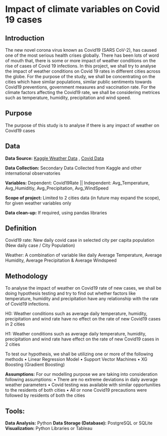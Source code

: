 # Impact of climate variables on Covid 19 cases

## Introduction 

The new novel corona virus known as Covid19 (SARS CoV-2), has caused one of the most serious health crises globally. There has been lots of word of mouth that, there is some or more impact of weather conditions on the rise of cases of Covid 19 infections. In this project, we shall try to analyse the impact of weather conditions on Covid 19 rates in different cities across the globe. For the purpose of the study, we shall be concentrating on the cities which have similar populations, similar public sentiments towards Covid19 preventions, government measures and vaccination rate.  For the climate factors affecting the Covid19 rate, we shall be considering metrices such as temperature, humidity, precipitation and wind speed.

## Purpose

The purpose of this study is to analyse if there is any impact of weather on Covid19 cases

## Data

**Data Source:**  [Kaggle Weather Data]( https://www.kaggle.com/sudalairajkumar/daily-temperature-of-major-cities) , [Covid Data]( https://saludata.saludcapital.gov.co/osb/index.php/datos-de-salud/enfermedades-trasmisibles/covid19/)

**Data Collection:** Secondary Data Collected from Kaggle and other international observatories

**Variables:** Dependent: Covid19Rate || Independent: Avg_Temperature, Avg_Humiditiy, Avg_Precipitation, Avg_WindSpeed
 
**Scope of project:** Limited to 2 cities data (in future may expand the scope), for given weather variables only

**Data clean-up:** If required, using pandas libraries 

## Definition

Covid19 rate: New daily covid case in selected city per capita population (New daily case / City Population)

Weather: A combination of variable like daily Average Temperature, Average Humidity, Average Precipitation & Average Windspeed 


## Methodology

To analyse the impact of weather on Covid19 rate of new cases, we shall be doing hypothesis testing and try to find out whether factors like temperature, humidity and precipitation have any relationship with the rate of Covid19 infections.

H0: Weather conditions such as average daily temperature, humidity, precipitation and wind rate have no effect on the rate of new Covid19 cases in 2 cities

H1: Weather conditions such as average daily temperature, humidity, precipitation and wind rate have effect on the rate of new Covid19 cases in 2 cities

To test our hypothesis, we shall be utilizing one or more of the following methods 
•	Linear Regression Model
•	Support Vector Machines
•	XG Boosting (Gradient Boosting)

**Assumptions:** For our modelling purpose we are taking into consideration following assumptions:
•	There are no extreme deviations in daily average weather parameters
•	Covid testing was available with similar opportunities to the residents of both cities
•	All or none Covid19 precautions were followed by residents of both the cities 



## Tools:
**Data Analysis:** Python
**Data Storage (Database):** PostgreSQL or SQLite
**Visualization:** Python Libraries or Tableau

